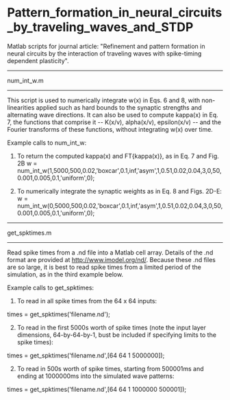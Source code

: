 Pattern_formation_in_neural_circuits_by_traveling_waves_and_STDP
================================================================

Matlab scripts for journal article: "Refinement and pattern formation in neural circuits by the interaction of traveling waves with spike-timing dependent plasticity".

***********
num_int_w.m
***********
This script is used to numerically integrate w(x) in Eqs. 6 and 8, with non-linearities applied such as hard bounds to the synaptic strengths and alternating wave directions. It can also be used to compute kappa(x) in Eq. 7, the functions that comprise it -- K(x/v), alpha(x/v), epsilon(x/v) -- and the Fourier transforms of these functions, without integrating w(x) over time. 

Example calls to num_int_w:

1) To return the computed kappa(x) and FT{kappa(x)}, as in Eq. 7 and Fig. 2B
w = num_int_w(1,5000,500,0.02,'boxcar',0.1,inf,'asym',1,0.51,0.02,0.04,3,0,50,0.001,0.005,0.1,'uniform',0);

2) To numerically integrate the synaptic weights as in Eq. 8 and Figs. 2D-E: 
w = num_int_w(0,5000,500,0.02,'boxcar',0.1,inf,'asym',1,0.51,0.02,0.04,3,0,50,0.001,0.005,0.1,'uniform',0);

**************
get_spktimes.m
**************
Read spike times from a .nd file into a Matlab cell array. Details of the .nd format are provided at http://www.imodel.org/nd/. Because these .nd files are so large, it is best to read spike times from a limited period of the simulation, as in the third example below.

Example calls to get_spktimes:

1) To read in all spike times from the 64 x 64 inputs:

times = get_spktimes('filename.nd');

2) To read in the first 5000s worth of spike times (note the input layer dimensions, 64-by-64-by-1, bust be included if specifying limits to the spike times):

times = get_spktimes('filename.nd',[64 64 1 5000000]);

2) To read in 500s worth of spike times, starting from 500001ms and ending at 1000000ms into the simulated wave patterns:

times = get_spktimes('filename.nd',[64 64 1 1000000 500001]); 
